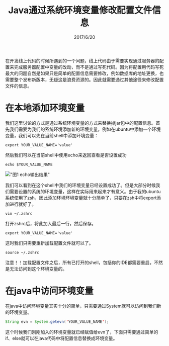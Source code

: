 ﻿---
title: Java通过系统环境变量修改配置文件信息
date: 2017/6/20
categories: Java
tag: ubuntu
---

在开发线上代码的时候所遇到的一个问题，线上代码由于需要实现通过服务器的配置来完成服务器配置中变量的改动，而不是通过写死代码。因为将配置用代码写死最大的问题自然是如果只是简单的配置信息需要修改，例如数据库的地址更换，也需要整个发布新版本，无疑这是浪费资源的。因此就需要通过其他途径来修改配置文件的信息。

# 在本地添加环境变量

我们这里讨论的方式是通过系统环境变量的方式来替换掉jar包中的配置信息。首先我们需要为我们的系统环境添加新的环境变量，例如在ubuntu中添加一个环境变量，我们可以先在当前shell中添加环境变量：

```shell
export YOUR_VALUE_NAME='value'
```

然后我们可以在当前shell中使用echo来返回查看是否设置成功

```shell
echo $YOUR_VALUE_NAME
```
!["图1 echo输出结果"](/img/17-6/20-1.png)

我们可以看到在这个shell中我们的环境变量已经设置成功了。但是大部分时候我们需要设置的系统的环境变量，这样在实际用来起来才有意义。由于我的ubuntu系统使用了zsh，因此添加环境环境变量就十分简单了，只要在zsh中将export添加进行就好了。

```shell
vim ~/.zshrc
```

打开zshrc后，将此加入最后一行，然后保存。

```shell
export YOUR_VALUE_NAME='value'
```

这时我们只需要重新加载配置文件就可以了。

```shell
source ~/.zshrc
```
注意！！加载配置文件之后，所有已打开的shell，包括你的IDE都需要重启，不然是无法访问到这个环境变量的。

# 在java中访问环境变量
在java中访问环境变量其实十分的简单，只需要通过System就可以访问到我们新的环境变量。

```java
String evn = System.getevn('YOUR_VALUE_NAME');
```
这个时候我们刚刚加入的环境变量就已经赋值给evn了，下面只需要通过简单的if、else就可以在java代码中将配置信息替换成环境变量。
